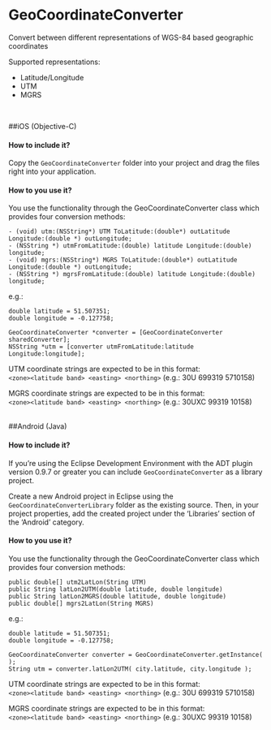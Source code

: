 GeoCoordinateConverter
======================

Convert between different representations of WGS-84 based geographic coordinates


Supported representations:

* Latitude/Longitude 
* UTM
* MGRS

<br/>  

  
##iOS (Objective-C)


#### How to include it?
Copy the `GeoCoordinateConverter` folder into your project and drag the files right into your application. 

#### How to you use it?
You use the functionality through the GeoCoordinateConverter class which provides four conversion methods:

`- (void) utm:(NSString*) UTM ToLatitude:(double*) outLatitude Longitude:(double *) outLongitude;`  
`- (NSString *) utmFromLatitude:(double) latitude Longitude:(double) longitude;`  
`- (void) mgrs:(NSString*) MGRS ToLatitude:(double*) outLatitude Longitude:(double *) outLongitude;`  
`- (NSString *) mgrsFromLatitude:(double) latitude Longitude:(double) longitude;` 

e.g.:

	double latitude = 51.507351; 
	double longitude = -0.127758;

    GeoCoordinateConverter *converter = [GeoCoordinateConverter sharedConverter];
    NSString *utm = [converter utmFromLatitude:latitude Longitude:longitude];


UTM coordinate strings are expected to be in this format:  
`<zone><latitude band> <easting> <northing>` (e.g.: 30U 699319 5710158)

MGRS coordinate strings are expected to be in this format:  
`<zone><latitude band> <easting> <northing>` (e.g.: 30UXC 99319 10158)  

<br/>
##Android (Java)


#### How to include it?

If you’re using the Eclipse Development Environment with the ADT plugin version 0.9.7 or greater you can include `GeoCoordinateConverter` as a library project.  

Create a new Android project in Eclipse using the `GeoCoordinateConverterLibrary` folder as the existing source. Then, in your project properties, add the created project under the ‘Libraries’ section of the ‘Android’ category.


#### How to you use it?
You use the functionality through the GeoCoordinateConverter class which provides four conversion methods:

`public double[] utm2LatLon(String UTM)`  
`public String latLon2UTM(double latitude, double longitude)`  
`public String latLon2MGRS(double latitude, double longitude)`  
`public double[] mgrs2LatLon(String MGRS)`  

e.g.:

	double latitude = 51.507351; 
	double longitude = -0.127758;

	GeoCoordinateConverter converter = GeoCoordinateConverter.getInstance( );
	String utm = converter.latLon2UTM( city.latitude, city.longitude );

UTM coordinate strings are expected to be in this format:  
`<zone><latitude band> <easting> <northing>` (e.g.: 30U 699319 5710158)

MGRS coordinate strings are expected to be in this format:  
`<zone><latitude band> <easting> <northing>` (e.g.: 30UXC 99319 10158)  
